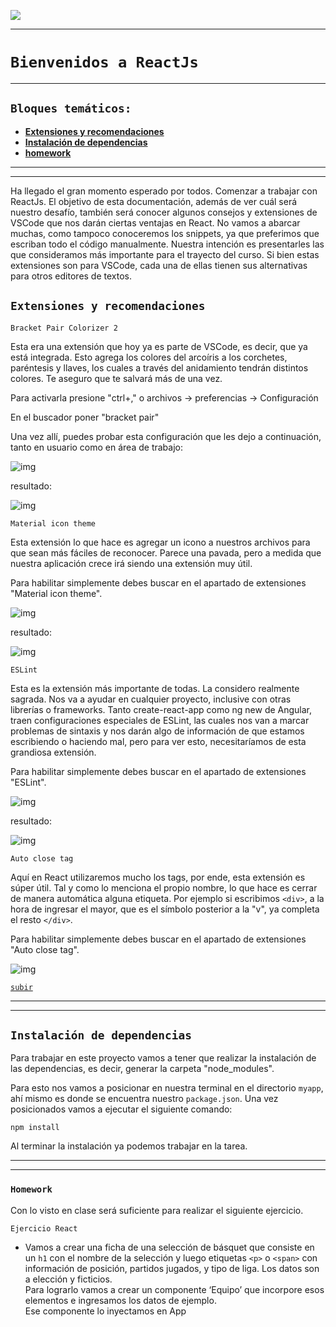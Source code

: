 <p align='left'>
  <img src="https://www.frba.utn.edu.ar/wp-content/uploads/2019/10/logo-UTNBA-PNC-2016-2019-e1570223041254.png" />
</P>

---

# `Bienvenidos a ReactJs`

---

<a id="top"></a>

## `Bloques temáticos:`

- [**Extensiones y recomendaciones**](#item1)
- [**Instalación de dependencias**](#item2)
- [**homework**](#item3)

---

---

Ha llegado el gran momento esperado por todos. Comenzar a trabajar con ReactJs. El objetivo de esta documentación, además de ver cuál será nuestro desafío, también será conocer algunos consejos y extensiones de VSCode que nos darán ciertas ventajas en React. No vamos a abarcar muchas, como tampoco conoceremos los snippets, ya que preferimos que escriban todo el código manualmente. Nuestra intención es presentarles las que consideramos más importante para el trayecto del curso. Si bien estas extensiones son para VSCode, cada una de ellas tienen sus alternativas para otros editores de textos.

<a id="item1"></a>

## `Extensiones y recomendaciones`

`Bracket Pair Colorizer 2`

Esta era una extensión que hoy ya es parte de VSCode, es decir, que ya está integrada. Esto agrega los colores del arcoíris a los corchetes, paréntesis y llaves, los cuales a través del anidamiento tendrán distintos colores. Te aseguro que te salvará más de una vez.

Para activarla presione "ctrl+," o archivos -> preferencias -> Configuración

En el buscador poner "bracket pair"

Una vez allí, puedes probar esta configuración que les dejo a continuación, tanto en usuario como en área de trabajo:

![img](./img/img-1.png)

resultado:

![img](./img/img-2.png)

`Material icon theme`

Esta extensión lo que hace es agregar un icono a nuestros archivos para que sean más fáciles de reconocer. Parece una pavada, pero a medida que nuestra aplicación crece irá siendo una extensión muy útil.

Para habilitar simplemente debes buscar en el apartado de extensiones "Material icon theme".

![img](./img/img-3.png)

resultado:

![img](./img/img-4.png)

`ESLint`

Esta es la extensión más importante de todas. La considero realmente sagrada. Nos va a ayudar en cualquier proyecto, inclusive con otras librerías o frameworks. Tanto create-react-app como ng new de Angular, traen configuraciones especiales de ESLint, las cuales nos van a marcar problemas de sintaxis y nos darán algo de información de que estamos escribiendo o haciendo mal, pero para ver esto, necesitaríamos de esta grandiosa extensión.

Para habilitar simplemente debes buscar en el apartado de extensiones "ESLint".

![img](./img/img-5.png)

resultado:

![img](./img/img-6.png)

`Auto close tag`

Aquí en React utilizaremos mucho los tags, por ende, esta extensión es súper útil. Tal y como lo menciona el propio nombre, lo que hace es cerrar de manera automática alguna etiqueta. Por ejemplo si escribimos `<div>`, a la hora de ingresar el mayor, que es el símbolo posterior a la "v", ya completa el resto `</div>`.

Para habilitar simplemente debes buscar en el apartado de extensiones "Auto close tag".

![img](./img/img-7.png)

[`subir`](#top)

---

---

<a id="item2"></a>

## `Instalación de dependencias`

Para trabajar en este proyecto vamos a tener que realizar la instalación de las dependencias, es decir, generar la carpeta "node_modules".

Para esto nos vamos a posicionar en nuestra terminal en el directorio `myapp`, ahí mismo es donde se encuentra nuestro `package.json`.
Una vez posicionados vamos a ejecutar el siguiente comando:

```
npm install
```

Al terminar la instalación ya podemos trabajar en la tarea.

---

---

<a id="item3"></a>

### `Homework`

Con lo visto en clase será suficiente para realizar el siguiente ejercicio.

`Ejercicio React`

- Vamos a crear una ficha de una selección de básquet que consiste en un `h1` con el nombre de la selección y luego etiquetas `<p>` o `<span>` con información de posición, partidos jugados, y tipo de liga. Los datos son a elección y ficticios. <br>
  Para lograrlo vamos a crear un componente ‘Equipo’ que incorpore esos elementos e ingresamos los datos de ejemplo. <br>
  Ese componente lo inyectamos en App
